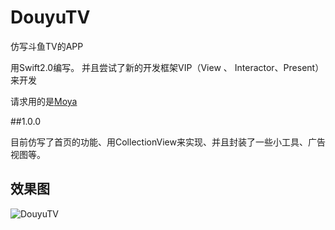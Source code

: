 # DouyuTV
仿写斗鱼TV的APP

用Swift2.0编写。 并且尝试了新的开发框架VIP（View 、 Interactor、Present）来开发

请求用的是[Moya](https://github.com/Moya/Moya)

##1.0.0

目前仿写了首页的功能、用CollectionView来实现、并且封装了一些小工具、广告视图等。

## 效果图

![DouyuTV](http://7i7ht3.com1.z0.glb.clouddn.com/DouyuTV.gif)
